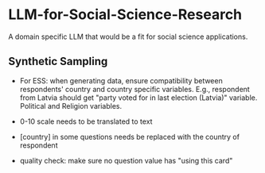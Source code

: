 # LLM-for-Social-Science-Research
A domain specific LLM that would be a fit for social science applications.


## Synthetic Sampling

- For ESS: when generating data, ensure compatibility between respondents' country and country specific variables. E.g., respondent from Latvia should get "party voted for in last election (Latvia)" variable. Political and Religion variables.


- 0-10 scale needs to be translated to text

- [country] in some questions needs be replaced with the country of respondent

- quality check: make sure no question value has "using this card"
